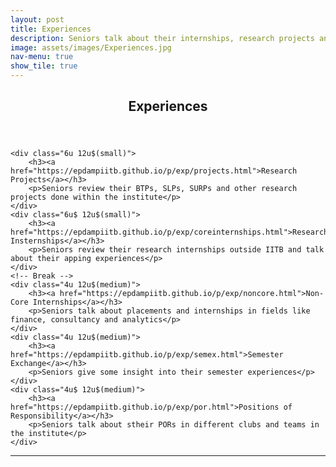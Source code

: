 ```yaml
---
layout: post
title: Experiences
description: Seniors talk about their internships, research projects and positions of responsibility
image: assets/images/Experiences.jpg
nav-menu: true
show_tile: true
---
```


<!-- Main -->
<div id="main" class="alt">

<!-- One -->
<section id="one">
	<div class="inner">
		<header class="major">
			<h1>Experiences</h1>
		</header>

<!-- Content -->

	<div class="6u 12u$(small)">
		<h3><a href="https://epdampiitb.github.io/p/exp/projects.html">Research Projects</a></h3>
		<p>Seniors review their BTPs, SLPs, SURPs and other research projects done within the institute</p>
	</div>
	<div class="6u$ 12u$(small)">
		<h3><a href="https://epdampiitb.github.io/p/exp/coreinternships.html">Research Insternships</a></h3>
		<p>Seniors review their research internships outside IITB and talk about their apping experiences</p>
	</div>
	<!-- Break -->
	<div class="4u 12u$(medium)">
		<h3><a href="https://epdampiitb.github.io/p/exp/noncore.html">Non-Core Internships</a></h3>
		<p>Seniors talk about placements and internships in fields like finance, consultancy and analytics</p>
	</div>
	<div class="4u 12u$(medium)">
		<h3><a href="https://epdampiitb.github.io/p/exp/semex.html">Semester Exchange</a></h3>
		<p>Seniors give some insight into their semester experiences</p>
	</div>
	<div class="4u$ 12u$(medium)">
		<h3><a href="https://epdampiitb.github.io/p/exp/por.html">Positions of Responsibility</a></h3>
		<p>Seniors talk about stheir PORs in different clubs and teams in the institute</p>
	</div>
</div>

<hr class="major" />
